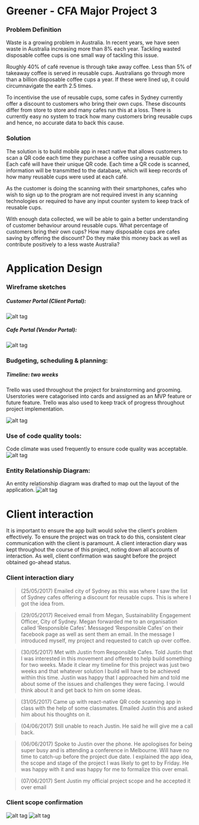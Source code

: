 #  Greener - CFA Major Project 3

### Problem Definition

Waste is a growing problem in Australia. In recent years, we have seen waste in Australia increasing more than 8% each year. Tackling wasted disposable coffee cups is one small way of tackling this issue.

Roughly 40% of café revenue is through take away coffee. Less than 5% of takeaway coffee is served in reusable cups. Australians go through more than a billion disposable coffee cups a year. If these were lined up, it could circumnavigate the earth 2.5 times.

To incentivise the use of reusable cups, some cafes in Sydney currently offer a discount to customers who bring their own cups. These discounts differ from store to store and many cafes run this at a loss. There is currently easy no system to track how many customers bring reusable cups and hence, no accurate data to back this cause.

### Solution

The solution is to build mobile app in react native that allows customers to scan a QR code each time they purchase a coffee using a reusable cup. Each café will have their unique QR code.  Each time a QR code is scanned, information will be transmitted to the database, which will keep records of how many reusable cups were used at each café.

As the customer is doing the scanning with their smartphones, cafes who wish to sign up to the program are not required invest in any scanning technologies or required to have any input counter system to keep track of reusable cups.

With enough data collected, we will be able to gain a better understanding of customer behaviour around reusable cups. What percentage of customers bring their own cups? How many disposable cups are cafes saving by offering the discount? Do they make this money back as well as contribute positively to a less waste Australia?

# Application Design
### Wireframe sketches

##### Customer Portal (Client Portal):

![alt tag](http://imgur.com/IZhLeWh.png)

##### Cafe Portal (Vendor Portal):
![alt tag](http://imgur.com/wfeKcMg.png)


### Budgeting, scheduling & planning:
##### Timeline: two weeks
Trello was used throughout the project for brainstorming and grooming. Userstories were catagorised into cards and assigned as an MVP feature or future feature. Trello was also used to keep track of progress throughout project implementation.

![alt tag](http://i.imgur.com/u5CkcCB.png)

### Use of code quality tools:
Code climate was used frequently to ensure code quality was acceptable.
![alt tag](http://imgur.com/bMxqUV3.png)

### Entity Relationship Diagram:
An entity relationship diagram was drafted to map out the layout of the application.
![alt tag](http://imgur.com/wg31J3c.png)

# Client interaction
It is important to ensure the app built would solve the client's problem effectively. To ensure the project was on track to do this, consistent clear communication with the client is paramount. A client interaction diary was kept throughout the course of this project, noting down all accounts of interaction. As well, client confirmation was saught before the project obtained go-ahead status.

### Client interaction diary
> (25/05/2017)
Emailed city of Sydney as this was where I saw the list of Sydney cafes offering a discount for reusable cups. This is where I got the idea from.

>(29/05/2017)
Received email from Megan, Sustainability Engagement Officer, City of Sydney. Megan forwarded me to an organisation called ‘Responsible Cafes’. Messaged ‘Responsible Cafes’ on their facebook page as well as sent them an email. In the message I introduced myself, my project and requested to catch up over coffee.

>(30/05/2017)
Met with Justin from Responsible Cafes. Told Justin that I was interested in this movement and offered to help build something for two weeks. Made it clear my timeline for this project was just two weeks and that whatever solution I build will have to be achieved within this time. Justin was happy that I approached him and told me about some of the issues and challenges they were facing. I would think about it and get back to him on some ideas. 

>(31/05/2017)
Came up with react-native QR code scanning app in class with the help of some classmates. Emailed Justin this and asked him about his thoughts on it.

>(04/06/2017)
Still unable to reach Justin. He said he will give me a call back.

>(06/06/2017)
Spoke to Justin over the phone. He apologises for being super busy and is attending a conference in Melbourne. Will have no time to catch-up before the project due date. I explained the app idea, the scope and stage of the project I was likely to get to by Friday. He was happy with it and was happy for me to formalize this over email.

>(07/06/2017)
Sent Justin my official project scope and he accepted it over email

### Client scope confirmation

![alt tag](http://imgur.com/KmfZDuc.png)
![alt tag](http://imgur.com/CWIq7S8.png)



